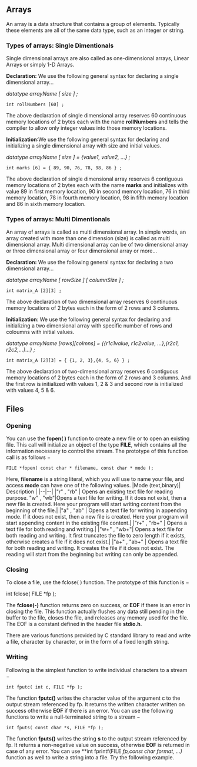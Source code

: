 

## Arrays
An array is a data structure that contains a group of elements. Typically these elements are all of the same data type, such as an integer or string.

### Types of arrays: Single Dimentionals
Single dimensional arrays are also called as one-dimensional arrays, Linear Arrays or simply 1-D Arrays.

**Declaration:** We use the following general syntax for declaring a single dimensional array...

*datatype arrayName [ size ] ;*
```
int rollNumbers [60] ;
```
The above declaration of single dimensional array reserves 60 continuous memory locations of 2 bytes each with the name **rollNumbers** and tells the compiler to allow only integer values into those memory locations.

**Initialization**:We use the following general syntax for declaring and initializing a single dimensional array with size and initial values.

*datatype arrayName [ size ] = {value1, value2, ...} ;*
```
int marks [6] = { 89, 90, 76, 78, 98, 86 } ;
```
The above declaration of single dimensional array reserves 6 contiguous memory locations of 2 bytes each with the name **marks** and initializes with value 89 in first memory location, 90 in second memory location, 76 in third memory location, 78 in fourth memory location, 98 in fifth memory location and 86 in sixth memory location.
### Types of arrays: Multi Dimentionals
An array of arrays is called as multi dimensional array. In simple words, an array created with more than one dimension (size) is called as multi dimensional array. Multi dimensional array can be of two dimensional array or three dimensional array or four dimensional array or more...

**Declaration:** We use the following general syntax for declaring a two dimensional array...

*datatype arrayName [ rowSize ] [ columnSize ] ;*
```
int matrix_A [2][3] ;
```
The above declaration of two dimensional array reserves 6 continuous memory locations of 2 bytes each in the form of 2 rows and 3 columns.

**Initialization**: We use the following general syntax for declaring and initializing a two dimensional array with specific number of rows and coloumns with initial values.

*datatype arrayName [rows][colmns] = {{r1c1value, r1c2value, ...},{r2c1, r2c2,...}...} ;*
```
int matrix_A [2][3] = { {1, 2, 3},{4, 5, 6} } ;
```
The above declaration of two-dimensional array reserves 6 contiguous memory locations of 2 bytes each in the form of 2 rows and 3 columns. And the first row is initialized with values 1, 2 & 3 and second row is initialized with values 4, 5 & 6.
## Files
### Opening 
You can use the  **fopen( )**  function to create a new file or to open an existing file. This call will initialize an object of the type  **FILE**, which contains all the information necessary to control the stream. The prototype of this function call is as follows −

    FILE *fopen( const char * filename, const char * mode );

Here,  **filename**  is a string literal, which you will use to name your file, and access  **mode**  can have one of the following values.
|Mode (text,binary)| Description | 
|--|--|
|"r"  , "rb"  | Opens an existing text file for reading purpose. 
"w" , "wb"|Opens a text file for writing. If it does not exist, then a new file is created. Here your program will start writing content from the beginning of the file.|
|"a" , "ab" | Opens a text file for writing in appending mode. If it does not exist, then a new file is created. Here your program will start appending content in the existing file content.|
|"r+" , "rb+" |   Opens a text file for both reading and writing.|
|"w+" , "wb+"| Opens a text file for both reading and writing. It first truncates the file to zero length if it exists, otherwise creates a file if it does not exist.|
|"a+" , "ab+" | Opens a text file for both reading and writing. It creates the file if it does not exist. The reading will start from the beginning but writing can only be appended.
### Closing 

To close a file, use the fclose( ) function. The prototype of this function is −

int fclose( FILE *fp );

The  **fclose(-)**  function returns zero on success, or  **EOF**  if there is an error in closing the file. This function actually flushes any data still pending in the buffer to the file, closes the file, and releases any memory used for the file. The EOF is a constant defined in the header file  **stdio.h**.

There are various functions provided by C standard library to read and write a file, character by character, or in the form of a fixed length string.

### Writing 

Following is the simplest function to write individual characters to a stream −

    int fputc( int c, FILE *fp );

The function  **fputc()**  writes the character value of the argument c to the output stream referenced by fp. It returns the written character written on success otherwise  **EOF**  if there is an error. You can use the following functions to write a null-terminated string to a stream −

    int fputs( const char *s, FILE *fp );

The function  **fputs()**  writes the string  **s**  to the output stream referenced by fp. It returns a non-negative value on success, otherwise  **EOF**  is returned in case of any error. You can use  **int fprintf(FILE *fp,const char *format, ...)**  function as well to write a string into a file. Try the following example.
